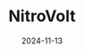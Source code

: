 ---  
layout: startup_page  
title: "NitroVolt"  
id: "nitrovolt.com"  
permalink: "/nitrovoltnitrovolt.com11132024/"  
website: "https://www.nitrovolt.com/"  
funding_round: "Seed"  
funding_amount: "€3.5M"  
investors: "BackingMinds, EIFO, EQT Foundation, Satgana, DivisionM, Breakthrough Energy Fellowship"  
about: "NitroVolt develops a container-sized system called \"Nitrolyzer\" that produces green ammonia using air, water, and renewable electricity. This disrupts the traditional ammonia supply chain, reducing CO2 emissions and making ammonia production more sustainable and accessible. The company aims to provide green ammonia directly to farms, addressing food security concerns."  
markets: "Climatetech, Agriculture, AgTech, CleanTech, Energy Storage, Fuel, GreenTech, Renewable Energy, Sustainability"  
hq: "Søborg, Denmark"  
founded_year: "2023"  
linkedin: "https://www.linkedin.com/company/nitrovolt"  
twitter: "https://twitter.com/NitroVoltApS"  
instagram: ""  
facebook: ""  
crunchbase: "https://www.crunchbase.com/organization/nitrovolt"  
pitchbook: ""  

date_display: "13-Nov-2024"  
date: "2024-11-13"

# SEO Optimization  
meta_title: "NitroVolt - Seed Funding (€3.5M)"  
meta_description: "NitroVolt, NitroVolt develops a container-sized system called \"Nitrolyzer\" that produces green ammonia using air, water, and renewable electricity. This disrup..."  
meta_keywords: "NitroVolt, Climatetech, Agriculture, AgTech, CleanTech, Energy Storage, Fuel, GreenTech, Renewable Energy, Sustainability, Seed funding"  
canonical_url: "https://startup.projectstartups.com/nitrovoltnitrovolt.com11132024/"  
---